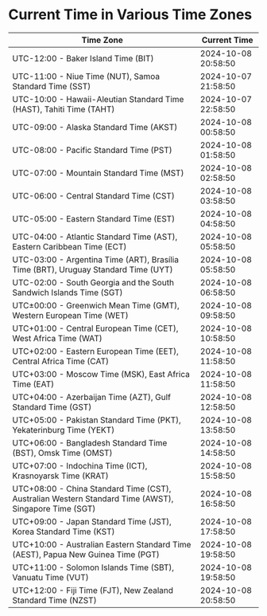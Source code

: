 # Current Time in Various Time Zones

| Time Zone | Current Time |
|-----------|--------------|
| UTC-12:00 - Baker Island Time (BIT) | 2024-10-08 20:58:50 |
| UTC-11:00 - Niue Time (NUT), Samoa Standard Time (SST) | 2024-10-07 21:58:50 |
| UTC-10:00 - Hawaii-Aleutian Standard Time (HAST), Tahiti Time (TAHT) | 2024-10-07 22:58:50 |
| UTC-09:00 - Alaska Standard Time (AKST) | 2024-10-08 00:58:50 |
| UTC-08:00 - Pacific Standard Time (PST) | 2024-10-08 01:58:50 |
| UTC-07:00 - Mountain Standard Time (MST) | 2024-10-08 02:58:50 |
| UTC-06:00 - Central Standard Time (CST) | 2024-10-08 03:58:50 |
| UTC-05:00 - Eastern Standard Time (EST) | 2024-10-08 04:58:50 |
| UTC-04:00 - Atlantic Standard Time (AST), Eastern Caribbean Time (ECT) | 2024-10-08 05:58:50 |
| UTC-03:00 - Argentina Time (ART), Brasília Time (BRT), Uruguay Standard Time (UYT) | 2024-10-08 05:58:50 |
| UTC-02:00 - South Georgia and the South Sandwich Islands Time (SGT) | 2024-10-08 06:58:50 |
| UTC±00:00 - Greenwich Mean Time (GMT), Western European Time (WET) | 2024-10-08 09:58:50 |
| UTC+01:00 - Central European Time (CET), West Africa Time (WAT) | 2024-10-08 10:58:50 |
| UTC+02:00 - Eastern European Time (EET), Central Africa Time (CAT) | 2024-10-08 11:58:50 |
| UTC+03:00 - Moscow Time (MSK), East Africa Time (EAT) | 2024-10-08 11:58:50 |
| UTC+04:00 - Azerbaijan Time (AZT), Gulf Standard Time (GST) | 2024-10-08 12:58:50 |
| UTC+05:00 - Pakistan Standard Time (PKT), Yekaterinburg Time (YEKT) | 2024-10-08 13:58:50 |
| UTC+06:00 - Bangladesh Standard Time (BST), Omsk Time (OMST) | 2024-10-08 14:58:50 |
| UTC+07:00 - Indochina Time (ICT), Krasnoyarsk Time (KRAT) | 2024-10-08 15:58:50 |
| UTC+08:00 - China Standard Time (CST), Australian Western Standard Time (AWST), Singapore Time (SGT) | 2024-10-08 16:58:50 |
| UTC+09:00 - Japan Standard Time (JST), Korea Standard Time (KST) | 2024-10-08 17:58:50 |
| UTC+10:00 - Australian Eastern Standard Time (AEST), Papua New Guinea Time (PGT) | 2024-10-08 19:58:50 |
| UTC+11:00 - Solomon Islands Time (SBT), Vanuatu Time (VUT) | 2024-10-08 19:58:50 |
| UTC+12:00 - Fiji Time (FJT), New Zealand Standard Time (NZST) | 2024-10-08 20:58:50 |
